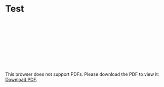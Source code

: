 # Test

<object data="./test.pdf" type="application/pdf" width="700px" height="700px">
    <embed src="./test.pdf">
        <p>This browser does not support PDFs. Please download the PDF to view it: <a href="./test.pdf">Download PDF</a>.</p>
    </embed>
</object>